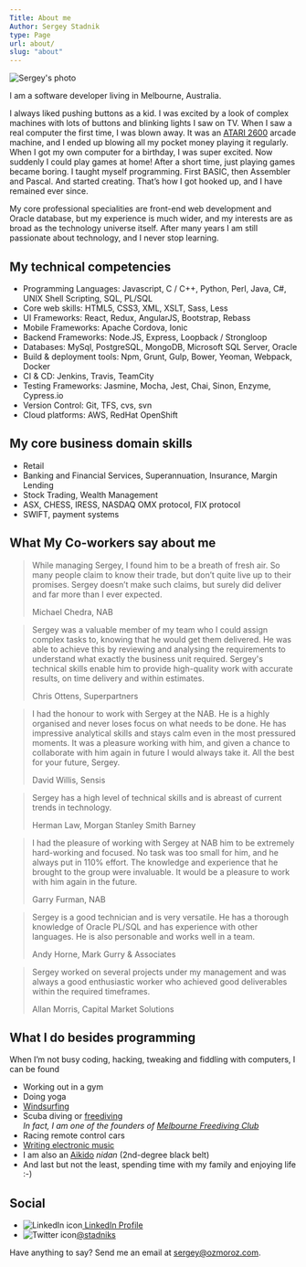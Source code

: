 ```yaml
---
Title: About me
Author: Sergey Stadnik
type: Page
url: about/
slug: "about"
---
```


![Sergey's photo](/images/sergey_stadnik.jpg)

I am a software developer living in Melbourne, Australia.

I always liked pushing buttons as a kid. I was excited by a look of complex machines with lots of buttons and blinking lights I saw on TV. When I saw a real computer the first time, I was blown away. It was an [ATARI 2600](https://en.wikipedia.org/wiki/Atari_2600) arcade machine, and I ended up blowing all my pocket money playing it regularly. When I got my own computer for a birthday, I was super excited. Now suddenly I could play games at home! After a short time, just playing games became boring. I taught myself programming. First BASIC, then Assembler and Pascal. And started creating. That’s how I got hooked up, and I have remained ever since.

My core professional specialities are front-end web development and Oracle database, but my experience is much wider, and my interests are as broad as the technology universe itself. After many years I am still passionate about technology, and I never stop learning.

## My technical competencies

- Programming Languages: Javascript, C / C++, Python, Perl, Java, C#, UNIX Shell Scripting, SQL, PL/SQL
- Core web skills: HTML5, CSS3, XML, XSLT, Sass, Less
- UI Frameworks: React, Redux, AngularJS, Bootstrap, Rebass
- Mobile Frameworks: Apache Cordova, Ionic
- Backend Frameworks: Node.JS, Express, Loopback / Strongloop
- Databases: MySql, PostgreSQL, MongoDB, Microsoft SQL Server, Oracle
- Build & deployment tools: Npm, Grunt, Gulp, Bower, Yeoman, Webpack, Docker
- CI & CD:	Jenkins, Travis, TeamCity
- Testing Frameworks: Jasmine, Mocha, Jest, Chai, Sinon, Enzyme, Cypress.io
- Version Control: Git, TFS, cvs, svn
- Cloud platforms: AWS, RedHat OpenShift

## My core business domain skills
- Retail
- Banking and Financial Services, Superannuation, Insurance, Margin Lending
- Stock Trading, Wealth Management
- ASX, CHESS, IRESS, NASDAQ OMX protocol, FIX protocol
- SWIFT, payment systems

## What My Co-workers say about me

<blockquote>
<p>While managing Sergey, I found him to be a breath of fresh air. So many people claim to know their trade, but don&rsquo;t quite live up to their promises. Sergey doesn&rsquo;t make such claims, but surely did deliver and far more than I ever expected.</p>
<footer>Michael Chedra, NAB</footer>
</blockquote>

<blockquote>
<p>Sergey was a valuable member of my team who I could assign complex tasks to, knowing that he would get them delivered. He was able to achieve this by reviewing and analysing the requirements to understand what exactly the business unit required. Sergey's technical skills enable him to provide high-quality work with accurate results, on time delivery and within estimates.</p>
<footer>Chris Ottens, Superpartners</footer>
</blockquote>

<blockquote>
<p>I had the honour to work with Sergey at the NAB. He is a highly organised and never loses focus on what needs to be done. He has impressive analytical skills and stays calm even in the most pressured moments. It was a pleasure working with him, and given a chance to collaborate with him again in future I would always take it. All the best for your future, Sergey.</p>
<footer>David Willis, Sensis</footer>
</blockquote>

<blockquote>
<p>Sergey has a high level of technical skills and is abreast of current trends in technology.</p>
<footer>Herman Law, Morgan Stanley Smith Barney</footer>
</blockquote>

<blockquote>
<p>I had the pleasure of working with Sergey at NAB him to be extremely hard-working and focused. No task was too small for him, and he always put in 110% effort. The knowledge and experience that he brought to the group were invaluable. It would be a pleasure to work with him again in the future.</p>
<footer>Garry Furman, NAB</footer>
</blockquote>

<blockquote>
<p>Sergey is a good technician and is very versatile. He has a thorough
knowledge of Oracle PL/SQL and has experience with other languages. He is also personable and works well in a team.</p>
<footer>Andy Horne, Mark Gurry &amp; Associates</footer>
</blockquote>

<blockquote>
<p>Sergey worked on several projects under my management and was always a good enthusiastic worker who achieved good deliverables within the required timeframes.</p>
<footer>Allan Morris, Capital Market Solutions</footer>
</blockquote>

## What I do besides programming

When I’m not busy coding, hacking, tweaking and fiddling with computers, I can be found

- Working out in a gym
- Doing yoga
- [Windsurfing](/tag/windsurfing.html)
- Scuba diving or [freediving](/tag/freediving.html)<br>
  _In fact, I am one of the founders of
  [Melbourne Freediving Club](http://www.melbournefreedivers.org.au/)_
- Racing remote control cars
- [Writing electronic music](/tag/music_production.html)
- I am also an [Aikido]( https://en.wikipedia.org/wiki/Aikido) _nidan_ (2nd-degree black belt)
- And last but not the least, spending time with my family and enjoying life :-)

## Social ##

<ul class="list-unstyled">
  <li><img alt="LinkedIn icon" style="display: inline-block" src="/images/In-2C-21px-TM.png"><a href="http://au.linkedin.com/in/sergeystadnik">  LinkedIn Profile</a></li>
  <li><img alt="Twitter icon" style="display: inline-block" src="/images/twitter_32.png"><a href="https://twitter.com/stadniks">@stadniks</a><br></li>
</ul>

Have anything to say? Send me an email at <sergey@ozmoroz.com>.
